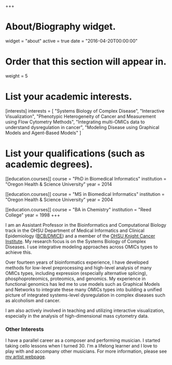 +++
# About/Biography widget.
widget = "about"
active = true
date = "2016-04-20T00:00:00"

# Order that this section will appear in.
weight = 5

# List your academic interests.
[interests]
  interests = [
    "Systems Biology of Complex Disease",
    "Interactive Visualization",
    "Phenotypic Heterogeneity of Cancer and Measurement using Flow Cytometry Methods",
    "Integrating multi-OMICs data to understand dysregulation in cancer",
    "Modeling Disease using Graphical Models and Agent-Based Models"
  ]

# List your qualifications (such as academic degrees).
[[education.courses]]
  course = "PhD in Biomedical Informatics"
  institution = "Oregon Health & Science University"
  year = 2014

[[education.courses]]
  course = "MS in Biomedical Informatics"
  institution = "Oregon Health & Science University"
  year = 2004

[[education.courses]]
  course = "BA in Chemistry"
  institution = "Reed College"
  year = 1998
+++

I am an Assistant Professor in the Bioinformatics and Computational Biology track in the OHSU Department of
Medical Informatics and Clinical Epidemiology ([BCB/DMICE](http://www.ohsu.edu/xd/education/schools/school-of-medicine/departments/clinical-departments/dmice/educational-programs/dmice-programs/computational-biology.cfm)) and a member of the [OHSU Knight Cancer Institute](http://www.ohsu.edu/xd/health/services/cancer/). My research focus is on the Systems Biology of Complex Diseases. I use integrative modeling approaches across OMICs types to achieve this.

Over fourteen years of bioinformatics experience, I have developed methods for low-level preprocessing and high-level analysis of many OMICs types, including expression (especially alternative splicing), phosphoproteomics, proteomics, and genomics. My experience in functional genomics has led me to use models such as Graphical Models and Networks to integrate these many OMICs types into building a unified picture of integrated systems-level dysregulation in complex diseases such as alcoholism and cancer.

I am also actively involved in teaching and utilizing interactive visualization, especially in the analysis of high-dimensional mass cytometry data.

### **Other Interests**

I have a parallel career as a composer and performing musician. I started taking cello lessons when I turned 30. I'm a lifelong learner and I love to play with and accompany other musicians. For more information, please see [my artist webpage](http://15people.net).
